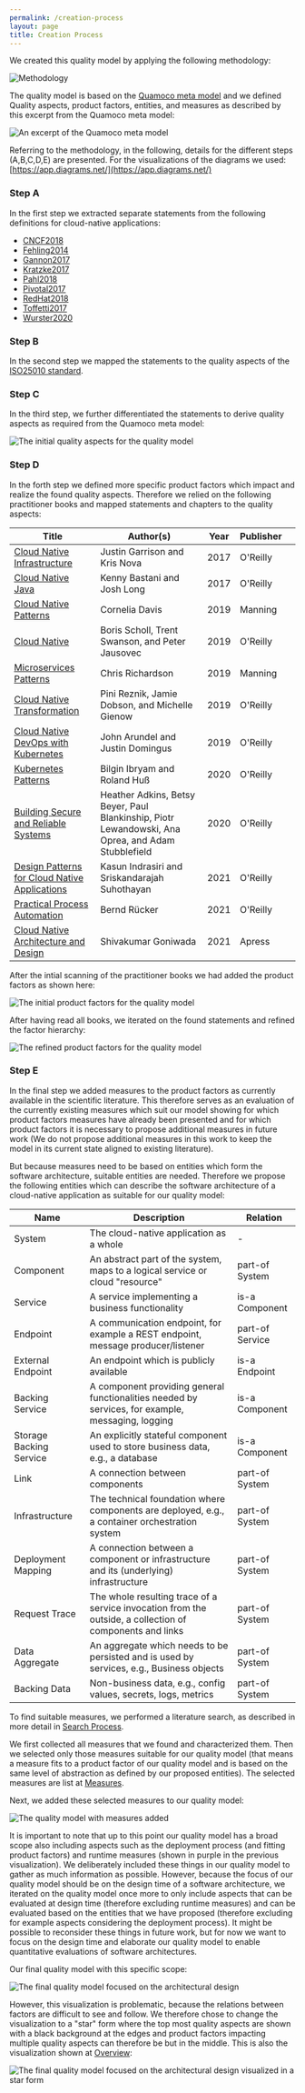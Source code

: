 ```yaml
---
permalink: /creation-process
layout: page
title: Creation Process
---
```


We created this quality model by applying the following methodology:

![Methodology](/assets/img/methodology.png)

The quality model is based on the [Quamoco meta model](https://mediatum.ub.tum.de/doc/1110600/file.pdf) and we defined Quality aspects, product factors, entities, and measures as described by this excerpt from the Quamoco meta model:

![An excerpt of the Quamoco meta model](/assets/img/quamoco.png)

Referring to the methodology, in the following, details for the different steps (A,B,C,D,E) are presented.
For the visualizations of the diagrams we used: [https://app.diagrams.net/](https://app.diagrams.net/)

### Step A

In the first step we extracted separate statements from the following definitions for cloud-native applications:

* [CNCF2018](https://github.com/cncf/toc/blob/master/DEFINITION.md)
* [Fehling2014](https://doi.org/10.1007/978-3-7091-1568-8)
* [Gannon2017](https://doi.org/10.1109/MCC.2017.4250939)
* [Kratzke2017](https://doi.org/10.1016/j.jss.2017.01.001)
* [Pahl2018](https://doi.org/10.1145/3104028)
* [Pivotal2017](https://tanzu.vmware.com/de/cloud-native)
* [RedHat2018](https://www.redhat.com/en/topics/cloud-native-apps)
* [Toffetti2017](https://doi.org/10.1016/j.future.2016.09.002)
* [Wurster2020](https://doi.org/10.5220/0009571001710180)

### Step B

In the second step we mapped the statements to the quality aspects of the [ISO25010 standard](https://iso25000.com/index.php/en/iso-25000-standards/iso-25010).

### Step C

In the third step, we further differentiated the statements to derive quality aspects as required from the Quamoco meta model:

![The initial quality aspects for the quality model](/assets/img/C_cna%20quality%20aspects.svg)

### Step D

In the forth step we defined more specific product factors which impact and realize the found quality aspects. Therefore we relied on the following practitioner books and mapped statements and chapters to the quality aspects:

| Title                                                                                                                    | Author(s)                                                                                          | Year | Publisher |   |
|--------------------------------------------------------------------------------------------------------------------------|----------------------------------------------------------------------------------------------------|------|-----------|---|
| [Cloud Native Infrastructure](https://www.oreilly.com/library/view/cloud-native-infrastructure/9781491984291/)           | Justin Garrison and Kris Nova                                                                      | 2017 | O'Reilly  |   |
| [Cloud Native Java](https://www.oreilly.com/library/view/cloud-native-java/9781449374631/)                               | Kenny Bastani and Josh Long                                                                        | 2017 | O'Reilly  |   |
| [Cloud Native Patterns](https://www.manning.com/books/cloud-native-patterns)                                             | Cornelia Davis                                                                                     | 2019 | Manning   |   |
| [Cloud Native](https://www.oreilly.com/library/view/cloud-native/9781492053811/)                                         | Boris Scholl, Trent Swanson, and Peter Jausovec                                                    | 2019 | O'Reilly  |   |
| [Microservices Patterns](https://www.manning.com/books/microservices-patterns)                                           | Chris Richardson                                                                                   | 2019 | Manning   |   |
| [Cloud Native Transformation](https://www.oreilly.com/library/view/cloud-native-transformation/9781492048893/)           | Pini Reznik, Jamie Dobson, and Michelle Gienow                                                     | 2019 | O'Reilly  |   |
| [Cloud Native DevOps with Kubernetes](https://www.oreilly.com/library/view/cloud-native-devops/9781492040750/)           | John Arundel and Justin Domingus                                                                   | 2019 | O'Reilly  |   |
| [Kubernetes Patterns](https://www.oreilly.com/library/view/kubernetes-patterns/9781492050278/)                           | Bilgin Ibryam and Roland Huß                                                                       | 2020 | O'Reilly  |   |
| [Building Secure and Reliable Systems](https://www.oreilly.com/library/view/building-secure-and/9781492083115/)          | Heather Adkins, Betsy Beyer, Paul Blankinship, Piotr Lewandowski, Ana Oprea, and Adam Stubblefield | 2020 | O'Reilly  |   |
| [Design Patterns for Cloud Native Applications](https://www.oreilly.com/library/view/design-patterns-for/9781492090700/) | Kasun Indrasiri and Sriskandarajah Suhothayan                                                      | 2021 | O'Reilly  |   |
| [Practical Process Automation](https://www.oreilly.com/library/view/practical-process-automation/9781492061441/)         | Bernd Rücker                                                                                       | 2021 | O'Reilly  |   |
| [Cloud Native Architecture and Design](https://link.springer.com/book/10.1007/978-1-4842-7226-8)                         | Shivakumar Goniwada                                                                                | 2021 | Apress    |   |

After the intial scanning of the practitioner books we had added the product factors as shown here:

![The initial product factors for the quality model](/assets/img/D1_quality_aspects_refined.svg)

After having read all books, we iterated on the found statements and refined the factor hierarchy:

![The refined product factors for the quality model](/assets/img/D2_product_factors.svg)

### Step E

In the final step we added measures to the product factors as currently available in the scientific literature. This therefore serves as an evaluation of the currently existing measures which suit our model showing for which product factors measures have already been presented and for which product factors it is necessary to propose additional measures in future work (We do not propose additional measures in this work to keep the model in its current state aligned to existing literature).

But because measures need to be based on entities which form the software architecture, suitable entities are needed. Therefore we propose the following entities which can describe the software architecture of a cloud-native application as suitable for our quality model:

| Name                    | Description                                                                                              | Relation        |
|-------------------------|----------------------------------------------------------------------------------------------------------|-----------------|
| System                  | The cloud-native application as a whole                                                                  | -               |
| Component               | An abstract part of the system, maps to a logical service or cloud "resource"                            | part-of System  |
| Service                 | A service implementing a business functionality                                                          | is-a Component  |
| Endpoint                | A communication endpoint, for example a REST endpoint, message producer/listener                         | part-of Service |
| External Endpoint       | An endpoint which is publicly available                                                                  | is-a Endpoint   |
| Backing Service         | A component providing general functionalities needed by services, for example, messaging, logging        | is-a Component  |
| Storage Backing Service | An explicitly stateful component used to store business data, e.g., a database                           | is-a Component  |
| Link                    | A connection between components                                                                          | part-of System  |
| Infrastructure          | The technical foundation where components are deployed, e.g., a container orchestration system           | part-of System  |
| Deployment Mapping      | A connection between a component or infrastructure and its (underlying) infrastructure                   | part-of System  |
| Request Trace           | The whole resulting trace of a service invocation from the outside, a collection of components and links | part-of System  |
| Data Aggregate          | An aggregate which needs to be persisted and is used by services, e.g., Business objects                 | part-of System  |
| Backing Data            | Non-business data, e.g., config values, secrets, logs, metrics                                           | part-of System  |

To find suitable measures, we performed a literature search, as described in more detail in [Search Process](/search-process).

We first collected all measures that we found and characterized them. Then we selected only those measures suitable for our quality model (that means a measure fits to a product factor of our quality model and is based on the same level of abstraction as defined by our proposed entities). The selected measures are list at [Measures](/measures).

Next, we added these selected measures to our quality model:

![The quality model with measures added](/assets/img/E3_measures.svg)

It is important to note that up to this point our quality model has a broad scope also including aspects such as the deployment process (and fitting product factors) and runtime measures (shown in purple in the previous visualization). We deliberately included these things in our quality model to gather as much information as possible. However, because the focus of our quality model should be on the design time of a software architecture, we iterated on the quality model once more to only include aspects that can be evaluated at design time (therefore excluding runtime measures) and can be evaluated based on the entities that we have proposed (therefore excluding for example aspects considering the deployment process). It might be possible to reconsider these things in future work, but for now we want to focus on the design time and elaborate our quality model to enable quantitative evaluations of software architectures.

Our final quality model with this specific scope:

![The final quality model focused on the architectural design](/assets/img/E4_final_quality_model.svg)

However, this visualization is problematic, because the relations between factors are difficult to see and follow. We therefore chose to change the visualization to a "star" form where the top most quality aspects are shown with a black background at the edges and product factors impacting multiple quality aspects can therefore be but in the middle. This is also the visualization shown at [Overview](/):

![The final quality model focused on the architectural design visualized in a star form](/assets/img/E4_final_quality_model_starform.svg)

